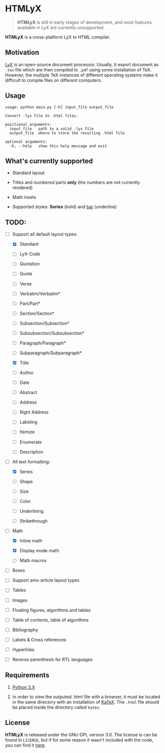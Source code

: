# HTMLyX

> **HTMLyX** is still in early stages of development, and most features available in LyX are currently unsupported.

**HTMLyX** is a cross-platform LyX to HTML compiler.

## Motivation

[LyX](https://www.lyx.org/) is an open-source document processor. Usually, it export document as `.tex` file which are then compiled to `.pdf` using some installation of TeX. However, the multiple TeX instances of different operating systems make it difficult to compile files on different computers.

## Usage

```
usage: python main.py [-h] input_file output_file

Convert .lyx file to .html files.

positional arguments:
  input_file   path to a valid .lyx file
  output_file  where to store the resulting .html file

optional arguments:
  -h, --help   show this help message and exit
```

## What's currently supported

* Standard layout

* Titles and *numbered* parts **only** (the numbers are not currently rendered)

* Math insets

* Supported styles: **Series** (bold) and <u>bar</u> (underline)

## TODO:

- [ ] Support all default layout types:
  
  - [x] Standard
  
  - [ ] LyX-Code
  
  - [ ] Quotation
  
  - [ ] Quote
  
  - [ ] Verse
  
  - [ ] Verbatim/Verbatim*
  
  - [ ] Part/Part*
  
  - [ ] Section/Section*
  
  - [ ] Subsection/Subsection*
  
  - [ ] Subsubsection/Subsubsection*
  
  - [ ] Paragraph/Paragraph*
  
  - [ ] Subparagraph/Subparagraph*
  
  - [x] Title
  
  - [ ] Author
  
  - [ ] Date
  
  - [ ] Abstract
  
  - [ ] Address
  
  - [ ] Right Address
  
  - [ ] Labeling
  
  - [ ] Itemize
  
  - [ ] Enumerate
  
  - [ ] Description

- [ ] All text formatting:
  
  - [x] Series
  
  - [ ] Shape
  
  - [ ] Size
  
  - [ ] Color
  
  - [ ] Underlining
  
  - [ ] Strikethrough

- [ ] Math
  
  - [x] Inline math
  
  - [x] Display mode math
  
  - [ ] Math macros

- [ ] Boxes

- [ ] Support ams-article layout types

- [ ] Tables

- [ ] Images

- [ ] Floating figures, algorithms and tables

- [ ] Table of contents, table of algorithms

- [ ] Bibliography

- [ ] Labels & Cross references

- [ ] Hyperlinks

- [ ] Reverse parenthesis for RTL languages

## Requirements

1. [Python 3.X](https://www.python.org/)

2. In order to view the outputed .html file with a browser, it must be located in the same directory with an installation of [KaTeX](https://github.com/KaTeX/KaTeX). The `.html` file should be placed inside the directory called `katex`.

## License

**HTMLyX** is released under the GNU GPL version 3.0. The license is can be found in `LICENSE`, but if for some reason it wasn't included with the code, you can find it [here](https://www.gnu.org/licenses/gpl-3.0.txt).
